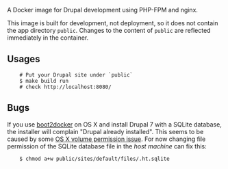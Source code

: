 
A Docker image for Drupal development using PHP-FPM and nginx.

This image is built for development, not deployment, so it does not contain the app directory `public`.  Changes to the content of `public` are reflected immediately in the container.

Usages
------

        # Put your Drupal site under `public`
        $ make build run
        # check http://localhost:8080/

Bugs
----

If you use [boot2docker][] on OS X and install Drupal 7 with a SQLite database, the installer will complain "Drupal already installed".  This seems to be caused by some [OS X volume permission issue][].  For now changing file permission of the SQLite database file in the *host machine* can fix this:

        $ chmod a+w public/sites/default/files/.ht.sqlite

[boot2docker]: https://github.com/boot2docker/boot2docker/
[OS X volume permission issue]: https://github.com/boot2docker/boot2docker/issues/581
